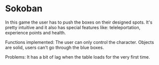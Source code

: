 # Sokoban
In this game the user has to push the boxes on their designed spots.
It's pretty intuitive and it also has special features like: teleleportation, experience points and health.

Functions implemented:
The user can only control the character.
Objects are solid, users can't go through the blue boxes.

Problems:
It has a bit of lag when the table loads for the very first time.
